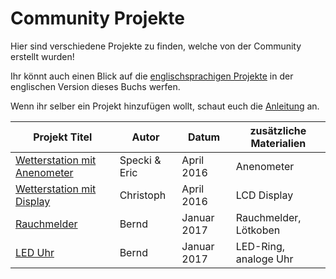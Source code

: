 # Community Projekte

Hier sind verschiedene Projekte zu finden, welche von der Community erstellt wurden!

Ihr könnt auch einen Blick auf die [englischsprachigen Projekte](../../en/community_projects/index.html) in der englischen Version dieses Buchs werfen.

Wenn ihr selber ein Projekt hinzufügen wollt, schaut euch die [Anleitung](../eigene_projekte.md) an.


| Projekt Titel                 | Autor | Datum    | zusätzliche Materialien |
|-------------------------------|-------|----------|-------------------------|
| [Wetterstation mit Anenometer](wetterstation_windmesser.md) | Specki & Eric | April 2016 | Anenometer |
| [Wetterstation mit Display](wetterstation_lcd-display.md) | Christoph | April 2016 | LCD Display |
| [Rauchmelder](rauchmelder.md) | Bernd | Januar 2017 | Rauchmelder, Lötkoben   |
| [LED Uhr](led_clock.md)       | Bernd | Januar 2017 | LED-Ring, analoge Uhr   |
